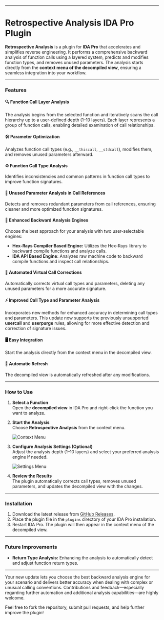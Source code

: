 

---

# Retrospective Analysis IDA Pro Plugin

**Retrospective Analysis** is a plugin for **IDA Pro** that accelerates and simplifies reverse engineering. It performs a comprehensive backward analysis of function calls using a layered system, predicts and modifies function types, and removes unused parameters. The analysis starts directly from the **context menu of the decompiled view**, ensuring a seamless integration into your workflow.

---

### Features

#### 🔍 Function Call Layer Analysis  
The analysis begins from the selected function and iteratively scans the call hierarchy up to a user-defined depth (1–10 layers). Each layer represents a group of function calls, enabling detailed examination of call relationships.

#### 🛠️ Parameter Optimization  
Analyzes function call types (e.g., `__thiscall`, `__stdcall`), modifies them, and removes unused parameters afterward.

#### ⚙️ Function Call Type Analysis  
Identifies inconsistencies and common patterns in function call types to improve function signatures.

#### 🚀 Unused Parameter Analysis in Call References  
Detects and removes redundant parameters from call references, ensuring cleaner and more optimized function signatures.

#### 🔄 Enhanced Backward Analysis Engines  
Choose the best approach for your analysis with two user-selectable engines:
- **Hex-Rays Compiler Based Engine:** Utilizes the Hex-Rays library to backward compile functions and analyze calls.
- **IDA API Based Engine:** Analyzes raw machine code to backward compile functions and inspect call relationships.

#### 🔧 Automated Virtual Call Corrections  
Automatically corrects virtual call types and parameters, deleting any unused parameters for a more accurate signature.

#### ⚡ Improved Call Type and Parameter Analysis  
Incorporates new methods for enhanced accuracy in determining call types and parameters. This update now supports the previously unsupported **usercall** and **userpurge** rules, allowing for more effective detection and correction of signature issues.

#### 🖥️ Easy Integration  
Start the analysis directly from the context menu in the decompiled view.

#### 🔄 Automatic Refresh  
The decompiled view is automatically refreshed after any modifications.

---

### How to Use

1. **Select a Function**  
   Open the **decompiled view** in IDA Pro and right-click the function you want to analyze.

2. **Start the Analysis**  
   Choose **Retrospective Analysis** from the context menu.

   ![Context Menu](https://github.com/user-attachments/assets/49540f7c-52ee-4db9-b63b-6fc6d7ed23e1)

3. **Configure Analysis Settings (Optional)**  
   Adjust the analysis depth (1–10 layers) and select your preferred analysis engine if needed.

   ![Settings Menu](https://github.com/user-attachments/assets/0f0fa637-9c9b-4255-b216-cbfec3adea5d)

4. **Review the Results**  
   The plugin automatically corrects call types, removes unused parameters, and updates the decompiled view with the changes.

---

### Installation

1. Download the latest release from [GitHub Releases](#).  
2. Place the plugin file in the `plugins` directory of your IDA Pro installation.  
3. Restart IDA Pro. The plugin will then appear in the context menu of the decompiled view.

---

### Future Improvements

- **Return Type Analysis:** Enhancing the analysis to automatically detect and adjust function return types.

---

Your new update lets you choose the best backward analysis engine for your scenario and delivers better accuracy when dealing with complex or unusual calling conventions. Contributions and feedback—especially regarding further automation and additional analysis capabilities—are highly welcome.

Feel free to fork the repository, submit pull requests, and help further improve the plugin!
